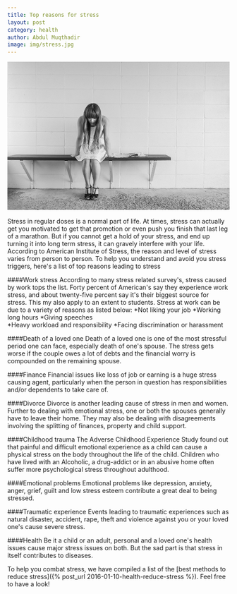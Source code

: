 ```yaml
---
title: Top reasons for stress
layout: post
category: health
author: Abdul Muqthadir
image: img/stress.jpg
---
```


![Stress](/img/stress2.jpg)
  
Stress in regular doses is a normal part of life. At times, stress can actually get you motivated to get that promotion or even push you finish that last leg of a marathon. But if you cannot get a hold of your stress, and end up turning it into long term stress, it can gravely interfere with your life.  
According to American Institute of Stress, the reason and level of stress varies from person to person. To help you understand and avoid you stress triggers, here's a list of top reasons leading to stress 

####Work stress 
According to many stress related survey's, stress caused by work tops the list. Forty percent of American's say they experience work stress, and about twenty-five percent say it's their biggest source for stress. This my also apply to an extent to students. Stress at work can be due to a variety of reasons as listed below: 
*Not liking your job 
*Working long hours 
*Giving speeches  
*Heavy workload and responsibility 
*Facing discrimination or harassment 
 
####Death of a loved one 
Death of a loved one is one of the most stressful period one can face, especially death of one's spouse. The stress gets worse if the couple owes a lot of debts and the financial worry is compounded on the remaining spouse.

####Finance 
Financial issues like loss of job or earning is a huge stress causing agent, particularly when the person in question has responsibilities and/or dependents to take care of. 

####Divorce 
Divorce is another leading cause of stress in men and women. Further to dealing with emotional stress, one or both the spouses generally have to leave their home. They may also be dealing with disagreements involving the splitting of finances, property and child support. 

####Childhood trauma 
The Adverse Childhood Experience Study found out that painful and difficult emotional experience as a child can cause a physical stress on the body throughout the life of the child. Children who have lived with an Alcoholic, a drug-addict or in an abusive home often suffer more psychological stress throughout adulthood. 

####Emotional problems 
Emotional problems like depression, anxiety, anger, grief, guilt and low stress esteem contribute a great deal to being stressed. 

####Traumatic experience 
Events leading to traumatic experiences such as natural disaster, accident, rape, theft and violence against you or your loved one's cause severe stress. 

####Health 
Be it a child or an adult, personal and a loved one's health issues cause major stress issues on both. But the sad part is that stress in itself contributes to diseases.  

To help you combat stress, we have compiled a list of the [best methods to reduce stress]({% post_url 2016-01-10-health-reduce-stress %}). Feel free to have a look!        